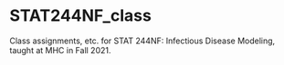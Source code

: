 # STAT244NF_class

Class assignments, etc. for STAT 244NF: Infectious Disease Modeling, taught at MHC in Fall 2021.
